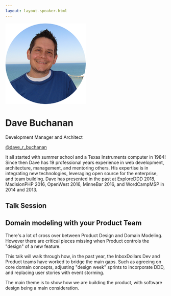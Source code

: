 ```yaml
---
layout: layout-speaker.html
---
```

<div class="container section featured-speaker">
  <div class="row">
    <div class="col-xs-12 col-sm-2 img-container">
      <img class="speaker-page-img" src="../img/speakers/Dave-Buchanan-ON.png">
    </div>
    <div class="col-xs-12 col-sm-10 copy-container">
        <h1 class="speaker-header">Dave Buchanan</h1>
        <span class="speaker-subtitle">Development Manager and Architect</span>
        <p><a class="speaker-handle" href="https://twitter.com/dave_r_buchanan" target="_blank">@dave_r_buchanan</a></p>
        <p>It all started with summer school and a Texas Instruments computer in 1984! Since then Dave has 19 professional years experience in web development, architecture, management, and mentoring others. His expertise is in integrating new technologies, leveraging open source for the enterprise, and team building. Dave has presented in the past at ExploreDDD 2018, MadisionPHP 2016, OpenWest 2016, MinneBar 2016, and WordCampMSP in 2014 and 2013.</p>
        <h2>Talk Session</h2>
        <h2 class="gold">Domain modeling with your Product Team</h2>
        <p>There's a lot of cross over between Product Design and Domain Modeling. However there are critical pieces missing when Product controls the "design" of a new feature.</p> 
        <p>This talk will walk through how, in the past year, the InboxDollars Dev and Product teams have worked to bridge the main gaps. Such as agreeing on core domain concepts, adjusting "design week" sprints to incorporate DDD, and replacing user stories with event storming.</p>
        <p>The main theme is to show how we are building the product, with software design being a main consideration.</p>
    </div>
  </div>
</div>